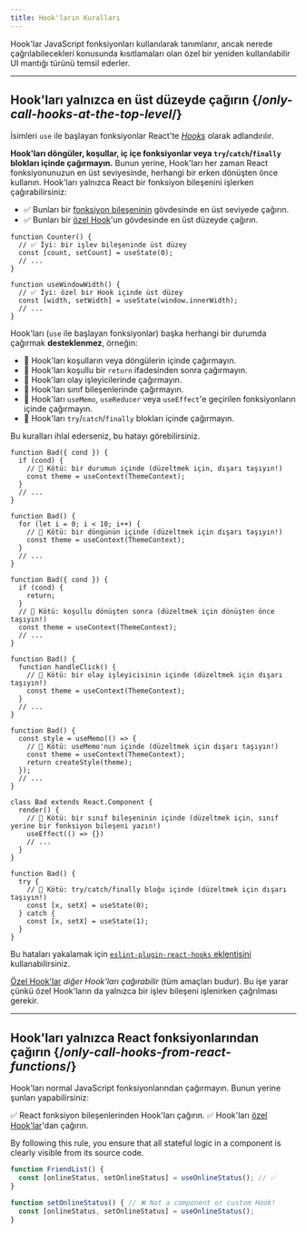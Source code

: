 ```yaml
---
title: Hook'ların Kuralları
---
```


<Intro>
Hook'lar JavaScript fonksiyonları kullanılarak tanımlanır, ancak nerede çağrılabilecekleri konusunda kısıtlamaları olan özel bir yeniden kullanılabilir UI mantığı türünü temsil ederler.
</Intro>

<InlineToc />

---

##  Hook'ları yalnızca en üst düzeyde çağırın {/*only-call-hooks-at-the-top-level*/}

İsimleri `use` ile başlayan fonksiyonlar React'te [*Hooks*](/reference/react) olarak adlandırılır.

**Hook'ları döngüler, koşullar, iç içe fonksiyonlar veya `try`/`catch`/`finally` blokları içinde çağırmayın.** Bunun yerine, Hook'ları her zaman React fonksiyonunuzun en üst seviyesinde, herhangi bir erken dönüşten önce kullanın. Hook'ları yalnızca React bir fonksiyon bileşenini işlerken çağırabilirsiniz:

* ✅ Bunları bir [fonksiyon bileşeninin](/learn/your-first-component) gövdesinde en üst seviyede çağırın.
* ✅ Bunları bir [özel Hook](/learn/reusing-logic-with-custom-hooks)'un gövdesinde en üst düzeyde çağırın.

```js{2-3,8-9}
function Counter() {
  // ✅ İyi: bir işlev bileşeninde üst düzey
  const [count, setCount] = useState(0);
  // ...
}

function useWindowWidth() {
  // ✅ İyi: özel bir Hook içinde üst düzey
  const [width, setWidth] = useState(window.innerWidth);
  // ...
}
```

Hook'ları (`use` ile başlayan fonksiyonlar) başka herhangi bir durumda çağırmak **desteklenmez**, örneğin:

* 🔴 Hook'ları koşulların veya döngülerin içinde çağırmayın.
* 🔴 Hook'ları koşullu bir `return` ifadesinden sonra çağırmayın.
* 🔴 Hook'ları olay işleyicilerinde çağırmayın.
* 🔴 Hook'ları sınıf bileşenlerinde çağırmayın.
* 🔴 Hook'ları `useMemo`, `useReducer` veya `useEffect`'e geçirilen fonksiyonların içinde çağırmayın.
* 🔴 Hook'ları `try`/`catch`/`finally` blokları içinde çağırmayın.

Bu kuralları ihlal ederseniz, bu hatayı görebilirsiniz.

```js{3-4,11-12,20-21}
function Bad({ cond }) {
  if (cond) {
    // 🔴 Kötü: bir durumun içinde (düzeltmek için, dışarı taşıyın!)
    const theme = useContext(ThemeContext);
  }
  // ...
}

function Bad() {
  for (let i = 0; i < 10; i++) {
    // 🔴 Kötü: bir döngünün içinde (düzeltmek için dışarı taşıyın!)
    const theme = useContext(ThemeContext);
  }
  // ...
}

function Bad({ cond }) {
  if (cond) {
    return;
  }
  // 🔴 Kötü: koşullu dönüşten sonra (düzeltmek için dönüşten önce taşıyın!)
  const theme = useContext(ThemeContext);
  // ...
}

function Bad() {
  function handleClick() {
    // 🔴 Kötü: bir olay işleyicisinin içinde (düzeltmek için dışarı taşıyın!)
    const theme = useContext(ThemeContext);
  }
  // ...
}

function Bad() {
  const style = useMemo(() => {
    // 🔴 Kötü: useMemo'nun içinde (düzeltmek için dışarı taşıyın!)
    const theme = useContext(ThemeContext);
    return createStyle(theme);
  });
  // ...
}

class Bad extends React.Component {
  render() {
    // 🔴 Kötü: bir sınıf bileşeninin içinde (düzeltmek için, sınıf yerine bir fonksiyon bileşeni yazın!)
    useEffect(() => {})
    // ...
  }
}

function Bad() {
  try {
    // 🔴 Kötü: try/catch/finally bloğu içinde (düzeltmek için dışarı taşıyın!)
    const [x, setX] = useState(0);
  } catch {
    const [x, setX] = useState(1);
  }
}
```

Bu hataları yakalamak için [`eslint-plugin-react-hooks` eklentisini](https://www.npmjs.com/package/eslint-plugin-react-hooks) kullanabilirsiniz.

<Note>

[Özel Hook'lar](/learn/reusing-logic-with-custom-hooks) *diğer Hook'ları çağırabilir* (tüm amaçları budur). Bu işe yarar çünkü özel Hook'ların da yalnızca bir işlev bileşeni işlenirken çağrılması gerekir.

</Note>

---

## Hook'ları yalnızca React fonksiyonlarından çağırın {/*only-call-hooks-from-react-functions*/}

Hook'ları normal JavaScript fonksiyonlarından çağırmayın. Bunun yerine şunları yapabilirsiniz:

✅ React fonksiyon bileşenlerinden Hook'ları çağırın.
✅ Hook'ları [özel Hook'lar](/learn/reusing-logic-with-custom-hooks#extracting-your-own-custom-hook-from-a-component)'dan çağırın.

By following this rule, you ensure that all stateful logic in a component is clearly visible from its source code.

```js {2,5}
function FriendList() {
  const [onlineStatus, setOnlineStatus] = useOnlineStatus(); // ✅
}

function setOnlineStatus() { // ❌ Not a component or custom Hook!
  const [onlineStatus, setOnlineStatus] = useOnlineStatus();
}
```
